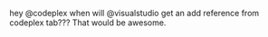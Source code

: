 <!--
id: 654926118
link: http://kevinisom.info/post/654926118/hey-codeplex-when-will-visualstudio-get-an-add
slug: hey-codeplex-when-will-visualstudio-get-an-add
date: Wed Jun 02 2010 13:04:33 GMT+1200 (NZST)
raw: {"blog_name":"kevinisom","id":654926118,"post_url":"http://kevinisom.info/post/654926118/hey-codeplex-when-will-visualstudio-get-an-add","slug":"hey-codeplex-when-will-visualstudio-get-an-add","type":"text","date":"2010-06-02 01:04:33 GMT","timestamp":1275440673,"state":"published","format":"html","reblog_key":"Wz2Y89Lt","tags":[],"short_url":"http://tmblr.co/Zw68Yyd2M4c","highlighted":[],"feed_item":"http://twitter.com/kev_nz/statuses/15209700820","from_feed_id":"650289","note_count":0,"title":null,"body":"<p>hey @codeplex when will @visualstudio get an add reference from codeplex tab??? That would be awesome.</p>"}
publish: 2010-06-02
tags: 
title: null
-->


hey @codeplex when will @visualstudio get an add reference from codeplex
tab??? That would be awesome.



